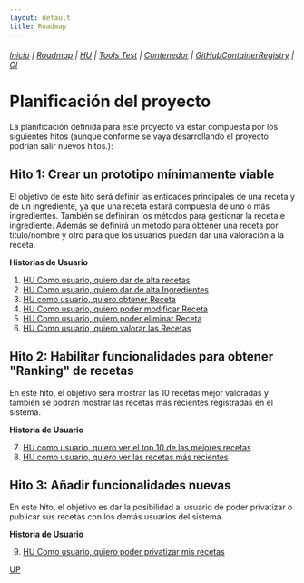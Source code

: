 ```yaml
---
layout: default
title: Roadmap
---
```


###### [Inicio](./) | [Roadmap](./Roadmap.html) | [HU](./hu.html) | [Tools Test](./aserciones_sis_pruebas.html) | [Contenedor](./contenedor.html) | [GitHubContainerRegistry](./githubcontainerregistry.html) | [CI](./ci.html)


# Planificación del proyecto
<!-- {: .no_toc }

<details open markdown="block">
  <summary>
    Tabla de contenidos
  </summary>
  {: .text-delta }
1. TOC
{:toc}
</details> -->


La planificación definida para este proyecto va estar compuesta por los siguientes hitos (aunque conforme se vaya desarrollando el proyecto podrían salir nuevos hitos.):


## Hito 1: Crear un prototipo mínimamente viable

El objetivo de este hito será definir las entidades principales de una receta y de un ingrediente, ya que una receta estará compuesta de uno o más ingredientes. También se definirán los métodos para gestionar la receta e ingrediente. Además se definirá un método para obtener una receta por titulo/nombre y otro para que los usuarios puedan dar una valoración a la receta.

**Historias de Usuario**

1. [HU Como usuario, quiero dar de alta recetas ](https://github.com/cr13/RecetaCoctel/issues/6)
2. [HU Como usuario, quiero dar de alta Ingredientes ](https://github.com/cr13/RecetaCoctel/issues/24) 
3. [HU como usuario, quiero obtener Receta ](https://github.com/cr13/RecetaCoctel/issues/5)
4. [HU Como usuario, quiero poder modificar Receta](https://github.com/cr13/RecetaCoctel/issues/7)
5. [HU Como usuario, quiero poder eliminar Receta](https://github.com/cr13/RecetaCoctel/issues/8)
6. [HU Como usuario, quiero valorar las Recetas](https://github.com/cr13/RecetaCoctel/issues/9)

## Hito 2: Habilitar funcionalidades para obtener "Ranking" de recetas

En este hito, el objetivo sera mostrar las 10 recetas mejor valoradas y también se podrán mostrar las recetas más recientes registradas en el sistema. 

**Historia de Usuario**

7. [HU como usuario, quiero ver el top 10 de las mejores recetas](https://github.com/cr13/RecetaCoctel/issues/10)
8. [HU como usuario, quiero ver las recetas más recientes](https://github.com/cr13/RecetaCoctel/issues/11)


## Hito 3: Añadir funcionalidades nuevas

En este hito, el objetivo es dar la posibilidad al usuario de poder privatizar o publicar sus recetas con los demás usuarios del sistema.

**Historia de Usuario**

9. [HU Como usuario, quiero poder privatizar mis recetas](https://github.com/cr13/RecetaCoctel/issues/28)


[UP](./Roadmap.html)